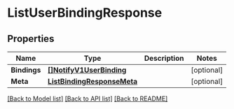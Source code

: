 # ListUserBindingResponse

## Properties

Name | Type | Description | Notes
------------ | ------------- | ------------- | -------------
**Bindings** | [**[]NotifyV1UserBinding**](NotifyV1UserBinding.md) |  |[optional] 
**Meta** | [**ListBindingResponseMeta**](ListBindingResponseMeta.md) |  |[optional] 

[[Back to Model list]](../README.md#documentation-for-models) [[Back to API list]](../README.md#documentation-for-api-endpoints) [[Back to README]](../README.md)


